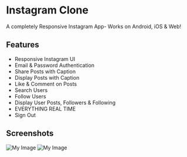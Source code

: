 # Instagram Clone

A completely Responsive Instagram App- Works on Android, iOS & Web!

## Features
* Responsive Instagram UI
* Email & Password Authentication
* Share Posts with Caption
* Display Posts with Caption
* Like & Comment on Posts
* Search Users
* Follow Users
* Display User Posts, Followers & Following
* EVERYTHING REAL TIME
* Sign Out

## Screenshots
![My Image](C:\Users\srajal\Desktop\Screenshot_1694856268.png)
![My Image](C:\Users\srajal\Desktop\Screenshot_1694856137.png)



